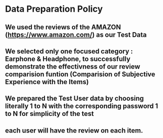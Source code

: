 # **Data Preparation Policy**

## We used the reviews of the AMAZON (https://www.amazon.com/) as our Test Data

## We selected only one focused category : Earphone & Headphone, to successfully demonstrate the effectivness of our review comparision funtion (Comparision of Subjective Experience with the Items)

## We prepared the Test User data by choosing literally 1 to N with the corresponding password 1 to N for simplicity of the test

## each user will have the review on each item.

